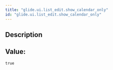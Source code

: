 ```yaml
---
title: "glide.ui.list_edit.show_calendar_only"
id: "glide.ui.list_edit.show_calendar_only"
---
```

## Description



## Value: 
```
true
```